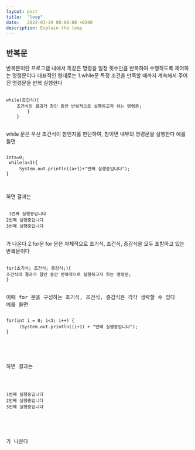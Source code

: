 ```yaml
---
layout: post
title:  "loop"
date:   2022-03-20 00:00:00 +0200
description: Explain the loop
---
```

반복문
--------------------------------------------
반복문이란 프로그램 내에서 똑같은 명령을 일정 횟수만큼 반복하여 수행하도록 제어하는 명령문이다 대표적인 형태로는
1.while문
특정 조건을 만족할 때까지 계속해서 주어진 명령문을 반복 실행한다
<pre>
<code>
while(조건식){                                                                                                                                      
    조건식의 결과가 참인 동안 반복적으로 실행하고자 하는 명령문;                                           
        }
    }
</code>
</pre>
while 문은 우선 조건식이 참인지를 판단하여, 참이면 내부의 명령문을 실행한다
예를 들면

<pre>
<code>
inta=0;                                                                                                                                           
 while(a<3){                                                                                                                                               
     System.out.println((a+1)+"번째 실행중입니다");                                                                                 
}

</code>
</pre>

하면 결과는

<pre>
<code>
 1번째 실행중입니다                                                                                                                            2번째 실행중입니다                                                                                                                           3번째 실행중입니다
</code>
</pre>

가 나온다
2.for문
for 문은 자체적으로 초기식, 조건식, 증감식을 모두 포함하고 있는 반복문이다
<pre>
<code>
for(초기식; 조건식; 증감식;){                                                                                                                    조건식의 결과가 참인 동안 반복적으로 실행하고자 하는 명령문;                                                          
}
</code>
<pre>
이때 for 문을 구성하는 초기식, 조건식, 증감식은 각각 생략할 수 있다
예를 들면
<pre>
<code>
for(int i = 0; i<3; i++) {                                                                                                                       
     (System.out.println((i+1) + "번째 실행중입니다");                                                             
}
</code>
</pre>
하면 결과는
<pre>
<code>
1번째 실행중입니다                                                                                                                                  2번째 실행중입니다                                                                                                                            3번째 실행중입니다
</code>
</pre>
가 나온다 


